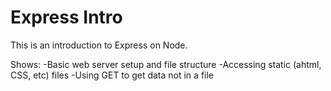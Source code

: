 # Express Intro
This is an introduction to Express on Node.

Shows: 
-Basic web server setup and file structure
-Accessing static (ahtml, CSS, etc) files
-Using GET to get data not in a file